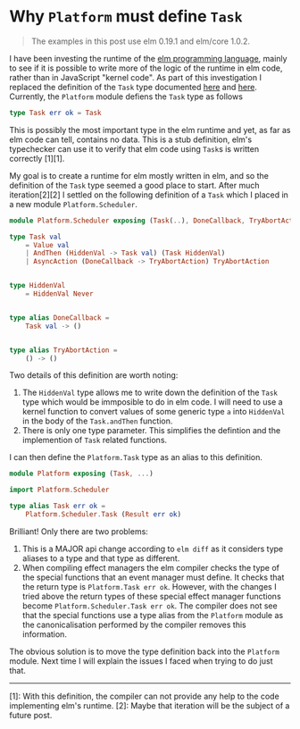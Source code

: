 # Why `Platform` must define `Task`

> The examples in this post use elm 0.19.1 and elm/core 1.0.2.

I have been investing the runtime of the [elm programming language](https://elm-lang.org), mainly to see if it is possible to write more of the logic of the runtime in elm code, rather than in JavaScript "kernel code".
As part of this investigation I replaced the definition of the `Task` type documented [here](https://package.elm-lang.org/packages/elm/core/latest/Task) and [here](https://package.elm-lang.org/packages/elm/core/latest/Platform#Task).
Currently, the `Platform` module defiens the `Task` type as follows

```elm
type Task err ok = Task
```

This is possibly the most important type in the elm runtime and yet, as far as elm code can tell, contains no data.
This is a stub definition, elm's typechecker can use it to verify that elm code using `Task`s is written correctly [1][1].

My goal is to create a runtime for elm mostly written in elm, and so the definition of the `Task` type seemed a good place to start.
After much iteration[2][2] I settled on the following definition of a `Task` which I placed in a new module `Platform.Scheduler`.

```elm
module Platform.Scheduler exposing (Task(..), DoneCallback, TryAbortAction)

type Task val
    = Value val
    | AndThen (HiddenVal -> Task val) (Task HiddenVal)
    | AsyncAction (DoneCallback -> TryAbortAction) TryAbortAction


type HiddenVal
    = HiddenVal Never


type alias DoneCallback =
    Task val -> ()


type alias TryAbortAction =
    () -> ()
```

Two details of this definition are worth noting:

1. The `HiddenVal` type allows me to write down the definition of the `Task` type  which would be immposible to do in elm code.
  I will need to use a kernel function to convert values of some generic type `a`   into `HiddenVal` in the body of the `Task.andThen` function.
2. There is only one type parameter.
    This simplifies the defintion and the implemention of `Task` related functions.

I can then define the `Platform.Task` type as an alias to this definition.

```elm
module Platform exposing (Task, ...)

import Platform.Scheduler

type alias Task err ok =
    Platform.Scheduler.Task (Result err ok)
```

Brilliant!
Only there are two problems:

1. This is a MAJOR api change according to `elm diff` as it considers type aliases to a type and that type as different.
2. When compiling effect managers the elm compiler checks the type of the special functions that an event manager must define.
    It checks that the return type is `Platform.Task err ok`.
    However, with the changes I tried above the return types of these special effect manager functions become `Platform.Scheduler.Task err ok`.
    The compiler does not see that the special functions use a type alias from the `Platform` module as the canonicalisation performed by the compiler removes this information.

The obvious solution is to move the type definition back into the `Platform` module.
Next time I will explain the issues I faced when trying to do just that.

---

[1]: With this definition, the compiler can not provide any help to the code implementing elm's runtime.
[2]: Maybe that iteration will be the subject of a future post.
